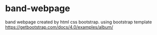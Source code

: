 # band-webpage
band webpage created by html css bootstrap. using bootstrap template https://getbootstrap.com/docs/4.0/examples/album/
